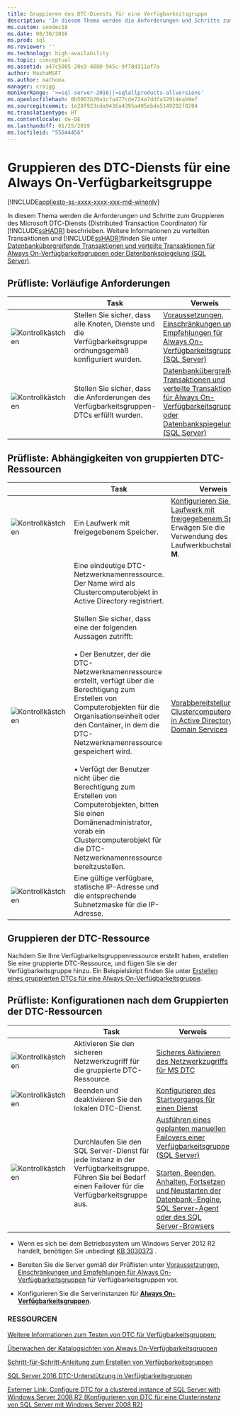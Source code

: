 ```yaml
---
title: Gruppieren des DTC-Diensts für eine Verfügbarkeitsgruppe
description: 'In diesem Thema werden die Anforderungen und Schritte zum Gruppieren des Microsoft DTC-Diensts (Distributed Transaction Coordinator) für eine Always On-Verfügbarkeitsgruppe beschrieben. '
ms.custom: seodec18
ms.date: 08/30/2016
ms.prod: sql
ms.reviewer: ''
ms.technology: high-availability
ms.topic: conceptual
ms.assetid: a47c5005-20e3-4880-945c-9f78d311af7a
author: MashaMSFT
ms.author: mathoma
manager: craigg
monikerRange: '>=sql-server-2016||=sqlallproducts-allversions'
ms.openlocfilehash: 0b5003b20a1cfa477cde724a7ddfa32914eab9ef
ms.sourcegitcommit: 1e28f923cda9436a4395a405ebda5149202f8204
ms.translationtype: HT
ms.contentlocale: de-DE
ms.lasthandoff: 01/25/2019
ms.locfileid: "55044456"
---
```

# <a name="how-to-cluster-the-dtc-service-for-an-always-on-availability-group"></a>Gruppieren des DTC-Diensts für eine Always On-Verfügbarkeitsgruppe

[!INCLUDE[appliesto-ss-xxxx-xxxx-xxx-md-winonly](../../../includes/appliesto-ss-xxxx-xxxx-xxx-md-winonly.md)]

In diesem Thema werden die Anforderungen und Schritte zum Gruppieren des Microsoft DTC-Diensts (Distributed Transaction Coordinator) für [!INCLUDE[ssHADR](../../../includes/sshadr-md.md)] beschrieben. Weitere Informationen zu verteilten Transaktionen und [!INCLUDE[ssHADR](../../../includes/sshadr-md.md)]finden Sie unter [Datenbankübergreifende Transaktionen und verteilte Transaktionen für Always On-Verfügbarkeitsgruppen oder Datenbankspiegelung (SQL Server)](../../../database-engine/availability-groups/windows/transactions-always-on-availability-and-database-mirroring.md).

 ## <a name="checklist-preliminary-requirements"></a>Prüfliste: Vorläufige Anforderungen

||Task|Verweis|  
|------|-----------------|----------|  
|![Kontrollkästchen](../../../database-engine/availability-groups/windows/media/checkboxemptycenterxtraspacetopandright.gif "Kontrollkästchen")|Stellen Sie sicher, dass alle Knoten, Dienste und die Verfügbarkeitsgruppe ordnungsgemäß konfiguriert wurden.|[Voraussetzungen, Einschränkungen und Empfehlungen für Always On-Verfügbarkeitsgruppen (SQL Server)](../../../database-engine/availability-groups/windows/prereqs-restrictions-recommendations-always-on-availability.md)|
|![Kontrollkästchen](../../../database-engine/availability-groups/windows/media/checkboxemptycenterxtraspacetopandright.gif "Kontrollkästchen")|Stellen Sie sicher, dass die Anforderungen des Verfügbarkeitsgruppen-DTCs erfüllt wurden.|[Datenbankübergreifende Transaktionen und verteilte Transaktionen für Always On-Verfügbarkeitsgruppen oder Datenbankspiegelung (SQL Server)](../../../database-engine/availability-groups/windows/transactions-always-on-availability-and-database-mirroring.md)

## <a name="checklist-clustered-dtc-resource-dependencies"></a>Prüfliste: Abhängigkeiten von gruppierten DTC-Ressourcen

||Task|Verweis|  
|------|-----------------|----------|  
|![Kontrollkästchen](../../../database-engine/availability-groups/windows/media/checkboxemptycenterxtraspacetopandright.gif "Kontrollkästchen")|Ein Laufwerk mit freigegebenem Speicher.|[Konfigurieren Sie das Laufwerk mit freigegebenem Speicher](https://msdn.microsoft.com/library/cc982358(v=bts.10).aspx). Erwägen Sie die Verwendung des Laufwerkbuchstabens **M**.|
|![Kontrollkästchen](../../../database-engine/availability-groups/windows/media/checkboxemptycenterxtraspacetopandright.gif "Kontrollkästchen")|Eine eindeutige DTC-Netzwerknamenressource.  Der Name wird als Clustercomputerobjekt in Active Directory registriert.<br /><br />Stellen Sie sicher, dass eine der folgenden Aussagen zutrifft:<br /><br />• Der Benutzer, der die DTC-Netzwerknamenressource erstellt, verfügt über die Berechtigung zum Erstellen von Computerobjekten für die Organisationseinheit oder den Container, in dem die DTC-Netzwerknamenressource gespeichert wird.<br /><br />• Verfügt der Benutzer nicht über die Berechtigung zum Erstellen von Computerobjekten, bitten Sie einen Domänenadministrator, vorab ein Clustercomputerobjekt für die DTC-Netzwerknamenressource bereitzustellen.|[Vorabbereitstellung von Clustercomputerobjekten in Active Directory Domain Services](https://technet.microsoft.com/library/dn466519(v=ws.11).aspx)|
|![Kontrollkästchen](../../../database-engine/availability-groups/windows/media/checkboxemptycenterxtraspacetopandright.gif "Kontrollkästchen")|Eine gültige verfügbare, statische IP-Adresse und die entsprechende Subnetzmaske für die IP-Adresse.||

## <a name="cluster-the-dtc-resource"></a>Gruppieren der DTC-Ressource
Nachdem Sie Ihre Verfügbarkeitsgruppenressource erstellt haben, erstellen Sie eine gruppierte DTC-Ressource, und fügen Sie sie der Verfügbarkeitsgruppe hinzu.  Ein Beispielskript finden Sie unter [Erstellen eines gruppierten DTCs für eine Always On-Verfügbarkeitsgruppe](../../../database-engine/availability-groups/windows/create-clustered-dtc-for-an-always-on-availability-group.md).


## <a name="checklist-post-clustered-dtc-resource-configurations"></a>Prüfliste: Konfigurationen nach dem Gruppierten der DTC-Ressourcen

||Task|Verweis|  
|------|-----------------|----------|  
|![Kontrollkästchen](../../../database-engine/availability-groups/windows/media/checkboxemptycenterxtraspacetopandright.gif "Kontrollkästchen")|Aktivieren Sie den sicheren Netzwerkzugriff für die gruppierte DTC-Ressource.|[Sicheres Aktivieren des Netzwerkzugriffs für MS DTC](https://technet.microsoft.com/library/cc753620(v=ws.10).aspx)|
|![Kontrollkästchen](../../../database-engine/availability-groups/windows/media/checkboxemptycenterxtraspacetopandright.gif "Kontrollkästchen")|Beenden und deaktivieren Sie den lokalen DTC-Dienst.|[Konfigurieren des Startvorgangs für einen Dienst](https://technet.microsoft.com/library/cc755249(v=ws.11).aspx)|
|![Kontrollkästchen](../../../database-engine/availability-groups/windows/media/checkboxemptycenterxtraspacetopandright.gif "Kontrollkästchen")|Durchlaufen Sie den SQL Server-Dienst für jede Instanz in der Verfügbarkeitsgruppe.  Führen Sie bei Bedarf einen Failover für die Verfügbarkeitsgruppe aus.|[Ausführen eines geplanten manuellen Failovers einer Verfügbarkeitsgruppe (SQL Server)](../../../database-engine/availability-groups/windows/perform-a-planned-manual-failover-of-an-availability-group-sql-server.md)<br /><br />[Starten, Beenden, Anhalten, Fortsetzen und Neustarten der Datenbank-Engine, SQL Server-Agent oder des SQL Server-Browsers](../../../database-engine/configure-windows/start-stop-pause-resume-restart-sql-server-services.md)|

- Wenn es sich bei dem Betriebssystem um Windows Server 2012 R2 handelt, benötigen Sie unbedingt [KB 3030373](https://support.microsoft.com/kb/3090973) .

- Bereiten Sie die Server gemäß der Prüflisten unter [Voraussetzungen, Einschränkungen und Empfehlungen für Always On-Verfügbarkeitsgruppen](../../../database-engine/availability-groups/windows/prereqs-restrictions-recommendations-always-on-availability.md) für Verfügbarkeitsgruppen vor.

- Konfigurieren Sie die Serverinstanzen für [**Always On-Verfügbarkeitsgruppen**](../../../database-engine/availability-groups/windows/configuration-of-a-server-instance-for-always-on-availability-groups-sql-server.md).

### <a name="resources"></a>RESSOURCEN


[Weitere Informationen zum Testen von DTC für Verfügbarkeitsgruppen:](https://blogs.technet.microsoft.com/dataplatform/2016/01/25/sql-server-2016-dtc-support-in-availability-groups/)

[Überwachen der Katalogsichten von Always On-Verfügbarkeitsgruppen](monitor-availability-groups-transact-sql.md)

[Schritt-für-Schritt-Anleitung zum Erstellen von Verfügbarkeitsgruppen](create-an-availability-group-transact-sql.md)


[SQL Server 2016 DTC-Unterstützung in Verfügbarkeitsgruppen](https://blogs.technet.microsoft.com/dataplatform/2016/01/25/sql-server-2016-dtc-support-in-availability-groups/) 

[Externer Link: Configure DTC for a clustered instance of SQL Server with Windows Server 2008 R2 (Konfigurieren von DTC für eine Clusterinstanz von SQL Server mit Windows Server 2008 R2)](https://sqlha.com/2013/03/12/how-to-properly-configure-dtc-for-clustered-instances-of-sql-server-with-windows-server-2008-r2/)

